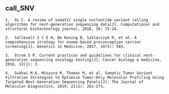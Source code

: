 ## call_SNV

    1.  Xu C. A review of somatic single nucleotide variant calling algorithms for next-generation sequencing data[J]. Computational and structural biotechnology journal, 2018, 16: 15-24.
      
    2.  Sallevelt S C E H, De Koning B, Szklarczyk R, et al. A comprehensive strategy for exome-based preconception carrier screening[J]. Genetics in Medicine, 2017, 19(5): 583.

    3.  Strom S P. Current practices and guidelines for clinical next-generation sequencing oncology testing[J]. Cancer biology & medicine, 2016, 13(1): 3.

    4.  Sukhai M A, Misyura M, Thomas M, et al. Somatic Tumor Variant Filtration Strategies to Optimize Tumor-Only Molecular Profiling Using Targeted Next-Generation Sequencing Panels[J]. The Journal of Molecular Diagnostics, 2019, 21(2): 261-273.


